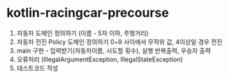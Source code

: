# kotlin-racingcar-precourse


1. 자동차 도메인 정의하기 (이름 - 5자 이하, 주행거리)
2. 자동차 전진 Policy 도메인 정의하기 0~9 사이에서 무작위 값, 4이상일 경우 전진
3. main 구현 - 입력받기(자동차이름, 시도할 횟수), 실행 반복출력, 우승자 출력
4. 오류처리 (IllegalArgumentException, IllegalStateException)
5. 테스트코드 작성
